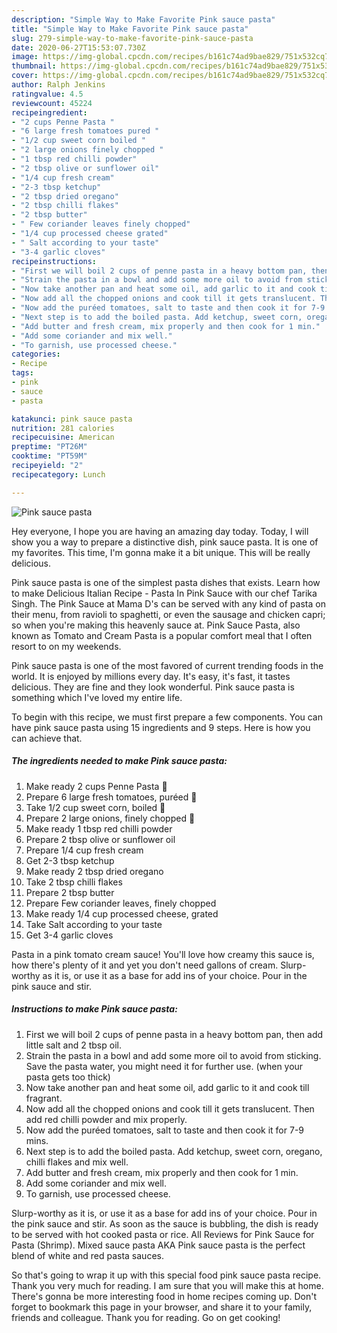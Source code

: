 ```yaml
---
description: "Simple Way to Make Favorite Pink sauce pasta"
title: "Simple Way to Make Favorite Pink sauce pasta"
slug: 279-simple-way-to-make-favorite-pink-sauce-pasta
date: 2020-06-27T15:53:07.730Z
image: https://img-global.cpcdn.com/recipes/b161c74ad9bae829/751x532cq70/pink-sauce-pasta-recipe-main-photo.jpg
thumbnail: https://img-global.cpcdn.com/recipes/b161c74ad9bae829/751x532cq70/pink-sauce-pasta-recipe-main-photo.jpg
cover: https://img-global.cpcdn.com/recipes/b161c74ad9bae829/751x532cq70/pink-sauce-pasta-recipe-main-photo.jpg
author: Ralph Jenkins
ratingvalue: 4.5
reviewcount: 45224
recipeingredient:
- "2 cups Penne Pasta "
- "6 large fresh tomatoes pured "
- "1/2 cup sweet corn boiled "
- "2 large onions finely chopped "
- "1 tbsp red chilli powder"
- "2 tbsp olive or sunflower oil"
- "1/4 cup fresh cream"
- "2-3 tbsp ketchup"
- "2 tbsp dried oregano"
- "2 tbsp chilli flakes"
- "2 tbsp butter"
- " Few coriander leaves finely chopped"
- "1/4 cup processed cheese grated"
- " Salt according to your taste"
- "3-4 garlic cloves"
recipeinstructions:
- "First we will boil 2 cups of penne pasta in a heavy bottom pan, then add little salt and 2 tbsp oil."
- "Strain the pasta in a bowl and add some more oil to avoid from sticking. Save the pasta water, you might need it for further use. (when your pasta gets too thick)"
- "Now take another pan and heat some oil, add garlic to it and cook till fragrant."
- "Now add all the chopped onions and cook till it gets translucent. Then add red chilli powder and mix properly."
- "Now add the puréed tomatoes, salt to taste and then cook it for 7-9 mins."
- "Next step is to add the boiled pasta. Add ketchup, sweet corn, oregano, chilli flakes and mix well."
- "Add butter and fresh cream, mix properly and then cook for 1 min."
- "Add some coriander and mix well."
- "To garnish, use processed cheese."
categories:
- Recipe
tags:
- pink
- sauce
- pasta

katakunci: pink sauce pasta 
nutrition: 281 calories
recipecuisine: American
preptime: "PT26M"
cooktime: "PT59M"
recipeyield: "2"
recipecategory: Lunch

---
```



![Pink sauce pasta](https://img-global.cpcdn.com/recipes/b161c74ad9bae829/751x532cq70/pink-sauce-pasta-recipe-main-photo.jpg)

Hey everyone, I hope you are having an amazing day today. Today, I will show you a way to prepare a distinctive dish, pink sauce pasta. It is one of my favorites. This time, I'm gonna make it a bit unique. This will be really delicious.

Pink sauce pasta is one of the simplest pasta dishes that exists. Learn how to make Delicious Italian Recipe - Pasta In Pink Sauce with our chef Tarika Singh. The Pink Sauce at Mama D&#39;s can be served with any kind of pasta on their menu, from ravioli to spaghetti, or even the sausage and chicken capri; so when you&#39;re making this heavenly sauce at. Pink Sauce Pasta, also known as Tomato and Cream Pasta is a popular comfort meal that I often resort to on my weekends.

Pink sauce pasta is one of the most favored of current trending foods in the world. It is enjoyed by millions every day. It's easy, it's fast, it tastes delicious. They are fine and they look wonderful. Pink sauce pasta is something which I've loved my entire life.


To begin with this recipe, we must first prepare a few components. You can have pink sauce pasta using 15 ingredients and 9 steps. Here is how you can achieve that.

<!--inarticleads1-->

##### The ingredients needed to make Pink sauce pasta:

1. Make ready 2 cups Penne Pasta 🍝
1. Prepare 6 large fresh tomatoes, puréed 🍅
1. Take 1/2 cup sweet corn, boiled 🌽
1. Prepare 2 large onions, finely chopped 🧅
1. Make ready 1 tbsp red chilli powder
1. Prepare 2 tbsp olive or sunflower oil
1. Prepare 1/4 cup fresh cream
1. Get 2-3 tbsp ketchup
1. Make ready 2 tbsp dried oregano
1. Take 2 tbsp chilli flakes
1. Prepare 2 tbsp butter
1. Prepare  Few coriander leaves, finely chopped
1. Make ready 1/4 cup processed cheese, grated
1. Take  Salt according to your taste
1. Get 3-4 garlic cloves


Pasta in a pink tomato cream sauce! You&#39;ll love how creamy this sauce is, how there&#39;s plenty of it and yet you don&#39;t need gallons of cream. Slurp-worthy as it is, or use it as a base for add ins of your choice. Pour in the pink sauce and stir. 

<!--inarticleads2-->

##### Instructions to make Pink sauce pasta:

1. First we will boil 2 cups of penne pasta in a heavy bottom pan, then add little salt and 2 tbsp oil.
1. Strain the pasta in a bowl and add some more oil to avoid from sticking. Save the pasta water, you might need it for further use. (when your pasta gets too thick)
1. Now take another pan and heat some oil, add garlic to it and cook till fragrant.
1. Now add all the chopped onions and cook till it gets translucent. Then add red chilli powder and mix properly.
1. Now add the puréed tomatoes, salt to taste and then cook it for 7-9 mins.
1. Next step is to add the boiled pasta. Add ketchup, sweet corn, oregano, chilli flakes and mix well.
1. Add butter and fresh cream, mix properly and then cook for 1 min.
1. Add some coriander and mix well.
1. To garnish, use processed cheese.


Slurp-worthy as it is, or use it as a base for add ins of your choice. Pour in the pink sauce and stir. As soon as the sauce is bubbling, the dish is ready to be served with hot cooked pasta or rice. All Reviews for Pink Sauce for Pasta (Shrimp). Mixed sauce pasta AKA Pink sauce pasta is the perfect blend of white and red pasta sauces. 

So that's going to wrap it up with this special food pink sauce pasta recipe. Thank you very much for reading. I am sure that you will make this at home. There's gonna be more interesting food in home recipes coming up. Don't forget to bookmark this page in your browser, and share it to your family, friends and colleague. Thank you for reading. Go on get cooking!

